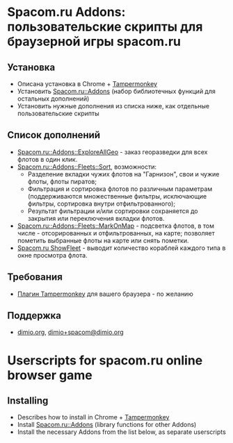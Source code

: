 # Spacom.ru Addons: пользовательские скрипты для браузерной игры spacom.ru
## Установка
* Описана установка в Chrome + [Tampermonkey](http://tampermonkey.net/)
* Установить [Spacom.ru::Addons](https://github.com/dimio/userscripts-spacom.ru-addons/raw/master/Addons.user.js) (набор библиотечных функций для остальных дополнений)
* Установить нужные дополнения из списка ниже, как отдельные пользовательские скрипты

## Список дополнений
* [Spacom.ru::Addons::ExploreAllGeo](https://github.com/dimio/userscripts-spacom.ru-addons/raw/master/Addons/ExploreAllGeo.user.js) - заказ георазведки для всех флотов в один клик.
* [Spacom.ru::Addons::Fleets::Sort](https://github.com/dimio/userscripts-spacom.ru-addons/raw/master/Addons/Fleets/Sort.user.js), возможности:
	- Разделение вкладки чужих флотов на "Гарнизон", свои и чужие флоты, флоты пиратов;
	- Фильтрация и сортировка флотов по различным параметрам (поддерживаются множественные фильтры, исключающие фильтры, сортировка внутри отфильтрованного);
	- Результат фильтрации и/или сортировки сохраняется до закрытия или переключения вкладки флотов.
* [Spacom.ru::Addons::Fleets::MarkOnMap](https://github.com/dimio/userscripts-spacom.ru-addons/raw/master/Addons/Fleets/MarkOnMap.user.js) - подсветка флотов, в том числе - отсорированных и отфильтрованных, на карте; позволяет пометить выбранные флоты на карте или снять пометки.
* [Spacom.ru ShowFleet](https://github.com/dimio/userscripts-spacom.ru-addons/raw/master/Addons/Fleets/ShowFleet.js) - выводит количество кораблей каждого типа в окне просмотра флота.

## Требования
* [Плагин Tampermonkey](http://tampermonkey.net/) для вашего браузера - по желанию

## Поддержка
* [dimio.org](http://dimio.org), dimio+spacom@dimio.org


# Userscripts for spacom.ru online browser game
## Installing
* Describes how to install in Chrome + [Tampermonkey](http://tampermonkey.net/)
* Install [Spacom.ru::Addons](https://github.com/dimio/userscripts-spacom.ru-addons/raw/master/Addons.user.js) (library functions for other Addons)
* Install the necessary Addons from the list below, as separate userscripts